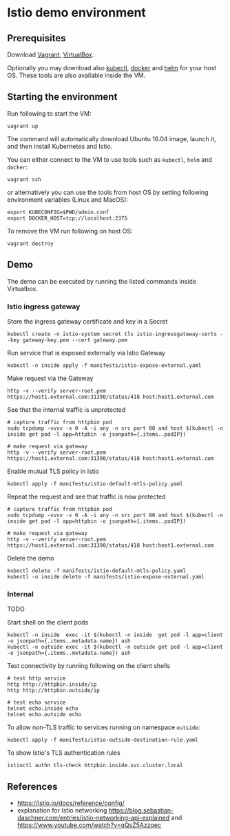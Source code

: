 
# Istio demo environment


## Prerequisites

Download [Vagrant](https://www.vagrantup.com/downloads.html),
[VirtualBox](https://www.virtualbox.org/wiki/Downloads).

Optionally you may download also
[kubectl](https://kubernetes.io/docs/tasks/tools/install-kubectl/),
[docker](https://www.docker.com/community-edition#/download) and
[helm](https://github.com/kubernetes/helm/releases) for your
host OS. These tools are also available inside the VM.


## Starting the environment

Run following to start the VM:

    vagrant up


The command will automatically download Ubuntu 16.04 image, launch it,
and then install Kubernetes and Istio.

You can either connect to the VM to use tools such as `kubectl`, `helm` and
`docker`:

    vagrant ssh


or alternatively you can use the tools from host OS by setting following environment
variables (Linux and MacOS):

    export KUBECONFIG=$PWD/admin.conf
    export DOCKER_HOST=tcp://localhost:2375


To remove the VM run following on host OS:

    vagrant destroy



## Demo

The demo can be executed by running the listed commands inside Virtualbox.



### Istio ingress gateway

Store the ingress gateway certificate and key in a Secret

    kubectl create -n istio-system secret tls istio-ingressgateway-certs --key gateway-key.pem --cert gateway.pem


Run service that is exposed externally via Istio Gateway

    kubectl -n inside apply -f manifests/istio-expose-external.yaml


Make request via the Gateway

    http -v --verify server-root.pem https://host1.external.com:31390/status/418 host:host1.external.com


See that the internal traffic is unprotected

    # capture traffic from httpbin pod
    sudo tcpdump -vvvv -s 0 -A -i any -n src port 80 and host $(kubectl -n inside get pod -l app=httpbin -o jsonpath={.items..podIP})

    # make request via gateway
    http -v --verify server-root.pem https://host1.external.com:31390/status/418 host:host1.external.com


Enable mutual TLS policy in Istio

    kubectl apply -f manifests/istio-default-mtls-policy.yaml


Repeat the request and see that traffic is now protected

    # capture traffic from httpbin pod
    sudo tcpdump -vvvv -s 0 -A -i any -n src port 80 and host $(kubectl -n inside get pod -l app=httpbin -o jsonpath={.items..podIP})

    # make request via gateway
    http -v --verify server-root.pem https://host1.external.com:31390/status/418 host:host1.external.com



Delete the demo

    kubectl delete -f manifests/istio-default-mtls-policy.yaml
    kubectl -n inside delete -f manifests/istio-expose-external.yaml


### Internal


TODO



Start shell on the client pods

    kubectl -n inside  exec -it $(kubectl -n inside  get pod -l app=client -o jsonpath={.items..metadata.name}) ash
    kubectl -n outside exec -it $(kubectl -n outside get pod -l app=client -o jsonpath={.items..metadata.name}) ash


Test connectivity by running following on the client shells

    # test http service
    http http://httpbin.inside/ip
    http http://httpbin.outside/ip

    # test echo service
    telnet echo.inside echo
    telnet echo.outside echo


To allow non-TLS traffic to services running on namespace `outside`:

    kubectl apply -f manifests/istio-outside-destination-rule.yaml


To show Istio's TLS authentication rules

    istioctl authn tls-check httpbin.inside.svc.cluster.local


## References

* https://istio.io/docs/reference/config/
* explanation for Istio networking https://blog.sebastian-daschner.com/entries/istio-networking-api-explained and https://www.youtube.com/watch?v=qQsZ5Azzqec
